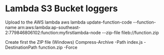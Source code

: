 
# Lambda S3 Bucket loggers

Upload to the AWS lambda
aws lambda update-function-code   --function-name arn:aws:lambda:ap-southeast-2:779846806102:function:myfirstlambda-node   --zip-file fileb://function.zip

Create first the ZIP file (Windows)
Compress-Archive -Path index.js -DestinationPath function.zip -Force
